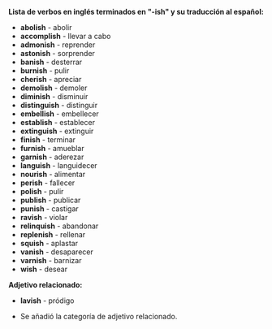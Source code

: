 

**Lista de verbos en inglés terminados en "-ish" y su traducción al español:**

*   **abolish** - abolir
*   **accomplish** - llevar a cabo
*   **admonish** - reprender
*   **astonish** - sorprender
*   **banish** - desterrar
*   **burnish** - pulir
*   **cherish** - apreciar
*   **demolish** - demoler
*   **diminish** - disminuir
*   **distinguish** - distinguir
*   **embellish** - embellecer
*   **establish** - establecer
*   **extinguish** - extinguir
*   **finish** - terminar
*   **furnish** - amueblar
*   **garnish** - aderezar
*   **languish** - languidecer
*   **nourish** - alimentar
*   **perish** - fallecer
*   **polish** - pulir
*   **publish** - publicar
*   **punish** - castigar
*   **ravish** - violar
*   **relinquish** - abandonar
*   **replenish** - rellenar
*   **squish** - aplastar
*   **vanish** - desaparecer
*   **varnish** - barnizar
*   **wish** - desear

**Adjetivo relacionado:**

*   **lavish** - pródigo

*   Se añadió la categoría de adjetivo relacionado.